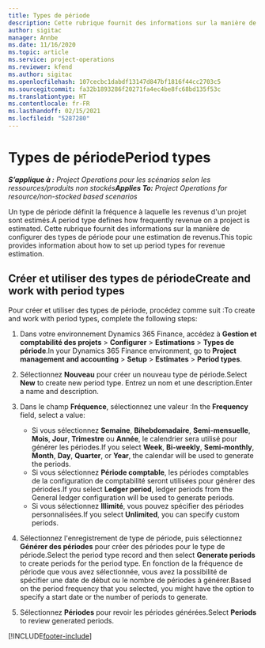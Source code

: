 ```yaml
---
title: Types de période
description: Cette rubrique fournit des informations sur la manière de configurer des types de période pour une estimation de revenus.
author: sigitac
manager: Annbe
ms.date: 11/16/2020
ms.topic: article
ms.service: project-operations
ms.reviewer: kfend
ms.author: sigitac
ms.openlocfilehash: 107cecbc1dabdf13147d847bf1816f44cc2703c5
ms.sourcegitcommit: fa32b1893286f20271fa4ec4be8fc68bd135f53c
ms.translationtype: HT
ms.contentlocale: fr-FR
ms.lasthandoff: 02/15/2021
ms.locfileid: "5287280"
---
```

# <a name="period-types"></a><span data-ttu-id="ee573-103">Types de période</span><span class="sxs-lookup"><span data-stu-id="ee573-103">Period types</span></span>

<span data-ttu-id="ee573-104">_**S’applique à :** Project Operations pour les scénarios selon les ressources/produits non stockés_</span><span class="sxs-lookup"><span data-stu-id="ee573-104">_**Applies To:** Project Operations for resource/non-stocked based scenarios_</span></span>

<span data-ttu-id="ee573-105">Un type de période définit la fréquence à laquelle les revenus d'un projet sont estimés.</span><span class="sxs-lookup"><span data-stu-id="ee573-105">A period type defines how frequently revenue on a project is estimated.</span></span> <span data-ttu-id="ee573-106">Cette rubrique fournit des informations sur la manière de configurer des types de période pour une estimation de revenus.</span><span class="sxs-lookup"><span data-stu-id="ee573-106">This topic provides information about how to set up period types for revenue estimation.</span></span> 

## <a name="create-and-work-with-period-types"></a><span data-ttu-id="ee573-107">Créer et utiliser des types de période</span><span class="sxs-lookup"><span data-stu-id="ee573-107">Create and work with period types</span></span>
<span data-ttu-id="ee573-108">Pour créer et utiliser des types de période, procédez comme suit :</span><span class="sxs-lookup"><span data-stu-id="ee573-108">To create and work with period types, complete the following steps:</span></span>

1. <span data-ttu-id="ee573-109">Dans votre environnement Dynamics 365 Finance, accédez à **Gestion et comptabilité des projets** > **Configurer** > **Estimations** > **Types de période**.</span><span class="sxs-lookup"><span data-stu-id="ee573-109">In your Dynamics 365 Finance environment, go to **Project management and accounting** > **Setup** > **Estimates** > **Period types**.</span></span>
2. <span data-ttu-id="ee573-110">Sélectionnez **Nouveau** pour créer un nouveau type de période.</span><span class="sxs-lookup"><span data-stu-id="ee573-110">Select **New** to create new period type.</span></span> <span data-ttu-id="ee573-111">Entrez un nom et une description.</span><span class="sxs-lookup"><span data-stu-id="ee573-111">Enter a name and description.</span></span>
3. <span data-ttu-id="ee573-112">Dans le champ **Fréquence**, sélectionnez une valeur :</span><span class="sxs-lookup"><span data-stu-id="ee573-112">In the **Frequency** field, select a value:</span></span>

    - <span data-ttu-id="ee573-113">Si vous sélectionnez **Semaine**, **Bihebdomadaire**, **Semi-mensuelle**, **Mois**, **Jour**, **Trimestre** ou **Année**, le calendrier sera utilisé pour générer les périodes.</span><span class="sxs-lookup"><span data-stu-id="ee573-113">If you select **Week**, **Bi-weekly**, **Semi-monthly**, **Month**, **Day**, **Quarter**, or **Year**, the calendar will be used to generate the periods.</span></span> 
    - <span data-ttu-id="ee573-114">Si vous sélectionnez **Période comptable**, les périodes comptables de la configuration de comptabilité seront utilisées pour générer des périodes.</span><span class="sxs-lookup"><span data-stu-id="ee573-114">If you select **Ledger period**, ledger periods from the General ledger configuration will be used to generate periods.</span></span>
    - <span data-ttu-id="ee573-115">Si vous sélectionnez **Illimité**, vous pouvez spécifier des périodes personnalisées.</span><span class="sxs-lookup"><span data-stu-id="ee573-115">If you select **Unlimited**, you can specify custom periods.</span></span>
4. <span data-ttu-id="ee573-116">Sélectionnez l'enregistrement de type de période, puis sélectionnez **Générer des périodes** pour créer des périodes pour le type de période.</span><span class="sxs-lookup"><span data-stu-id="ee573-116">Select the period type record and then select **Generate periods** to create periods for the period type.</span></span> <span data-ttu-id="ee573-117">En fonction de la fréquence de période que vous avez sélectionnée, vous avez la possibilité de spécifier une date de début ou le nombre de périodes à générer.</span><span class="sxs-lookup"><span data-stu-id="ee573-117">Based on the period frequency that you selected, you might have the option to specify a start date or the number of periods to generate.</span></span>
5. <span data-ttu-id="ee573-118">Sélectionnez **Périodes** pour revoir les périodes générées.</span><span class="sxs-lookup"><span data-stu-id="ee573-118">Select **Periods** to review generated periods.</span></span>



[!INCLUDE[footer-include](../includes/footer-banner.md)]